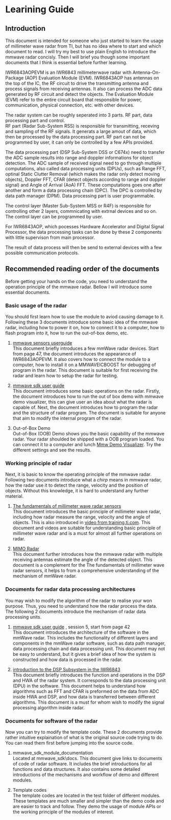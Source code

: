 # Learining Guide

## Introduction
This document is intended for someone who just started to learn the usage of millimeter wave radar from TI, but has no idea where to start and which document to read. I will try my best to use plain English to introduce the mmwave radar concisly. Then I will brief you though some important documents that I think is essential before further learning.  
  
IWR6843AOPEVM is an IWR6843 millimeterwave radar with Antenna-On-Package (AOP) Evaluation Module (EVM). IWR6843AOP has antennas on the top of the IC, the RF circuit to drive the transmitting antenna and process signals from receiving antennas. It also can process the ADC data generated by RF circuit and detect the objects. The Evaluation Module (EVM) refer to the entire circuit board that responsible for power, communication, physical connection, etc. with other devices.  
  
The radar system can be roughly seperated into 3 parts. RF part, data processing part and control.  
RF part (Radar Sub-System RSS) is responsible for transmitting, receving and sampling of the RF signals. It generats a large amout of data, which then be processed by the data processing part. RF part can not be programmed by user, it can only be controlled by a few APIs provided.  
  
The data processing part (DSP Sub-System DSS or C674x) need to transfer the ADC sample results into range and doppler informations for object detection. The ADC sample of received signal need to go through multiple computations, also called data processing units (DPUs), such as Range FFT, optinal Static Clutter Removal (which makes the radar only detect moving objects), Doppler FFT, CFAR (detect objects according to range and doppler signal) and Angle of Arrival (AoA) FFT. These computations goes one after another and form a data processing chain (DPC). The DPC is controlled by data path manager (DPM). Data processing part is user programmable.  
  
The control layer (Master Sub-System MSS or R4F) is responsible for controlling other 2 layers, commnicating with extrnal devices and so on. The control layer can be programmed by user.  

For IWR6843AOP, which pocesses Hardware Accelerator and Digital Signal Processor, the data processing tasks can be done by these 2 components with little supervison from main processor.

The result of data process will then be send to external devices with a few possible communication protocols.
  
## Recommended reading order of the documents  
Before getting your hands on the code, you need to understand the operation principle of the mmwave radar. Bellow I will introduce some essential documents.
  
### Basic usage of the radar  
You should first learn how to use the module to aviod causing damage to it. Following these 3 documents introduce some basic idea of the mmwave radar, including how to power it on, how to connect it to a computer, how to flash program into it, how to run the out-of-box demo, etc.  
1.	[mmwave sensors userguide](https://www.ti.com/lit/pdf/swru546)  
This document briefly introduces a few mmWave radar devices. Start from page 47, the document introduces the appearance of IWR6843AOPEVM. It also covers how to connect the module to a computer, how to install it on a MMWAVEICBOOST for debugging of program in the radar. This document is suitable for first receiving the radar and learn how to setup the radar for testing.  
  
2.	[mmwave sdk user guide](https://dr-download.ti.com/software-development/software-development-kit-sdk/MD-PIrUeCYr3X/03.05.00.04/mmwave_sdk_user_guide.pdf)  
This document introduces some basic operations on the radar. Firstly, the document introduces how to run the out of box demo with mmwave demo visualizer, this can give user an idea about what the radar is capable of. Next, the document introduces how to program the radar and the structure of radar program. The document is suitable for anyone that aim to modify the internal program of the radar.  

3. Out-of-Box Demo  
Out-of-Box (OOB) Demo shows you the basic capability of the mmwave radar. Your radar shoulded be shipped with a OOB program loaded. You can connect it to a computer and lunch [Mmw Demo Visualizer](https://dev.ti.com/gallery/view/mmwave/mmWave_Demo_Visualizer/ver/4.2.0/). Try the different settings and see the results.  
  
###	Working principle of radar  
Next, it is basic to know the operating principle of the mmwave radar. Following two documents introduce what a *chirp* means in mmwave radar, how the radar use it to detect the range, velocity and the position of objects. Without this knowledge, it is hard to understand any further material.  

1.	[The fundamentals of millimeter wave radar sensors](https://www.ti.com/lit/pdf/spyy005)  
This document introduces the basic principle of millimeter wave radar, including how radar measure the range, velocity and the angle of objects. This is also introduced in [video from training.ti.com](https://training.ti.com/intro-mmwave-sensing-fmcw-radars-module-1-range-estimation). This document and videos are suitable for understanding basic principle of millimeter wave radar and is a must for almost all further operations on radar.  
  
2.	[MIMO Radar](https://www.ti.com/lit/pdf/swra554)  
This document further introduces how the mmwave radar with multiple receiving antennas estimate the angle of the detected object. This document is a complement for the The fundamentals of millimeter wave radar sensors, it helps to from a comprehensive understanding of the mechanism of mmWave radar.
  
###	Documents for radar data processing architectures  
You may wish to modify the algorithm of the radar to realise your won purpose. Thus, you need to understand how the radar process the data. The following 2 documents introduce the mechanism of radar data processing units.
1.	[mmwave sdk user guide](https://dr-download.ti.com/software-development/software-development-kit-sdk/MD-PIrUeCYr3X/03.05.00.04/mmwave_sdk_user_guide.pdf) , session 5, start from page 42  
This document introduces the architecture of the software in the mmWave radar. This includes the functionality of different layers and components in the mmWave radar software, such as data path manager, data processing chain and data processing unit. This document may not be easy to understand, but it gives a brief idea of how the system is constructed and how data is processed in the radar.  
  
2.	[introduction to the DSP Subsystem in the IWR6843](https://www.ti.com/lit/pdf/swra621)  
This document briefly introduces the function and operations in the DSP and HWA of the radar system. It corresponds to the data processing unit (DPU) in the software. This document helps to understand how algorithms such as FFT and CFAR is preformed on the data from ADC inside HWA and DSP, and how data is transferred between different algorithms. This document is a must for whom wish to modify the signal processing algorithm inside radar.  
  
###	Documents for software of the radar  
Now you can try to modify the template code. These 2 documents provide rather intuitive explaination of what is the original source code trying to do. You can read them first before jumping into the source code.  
1. mmwave_sdk_module_documentation  
Located at mmwave_sdk<version>\docs. This document give links to documents of code of radar software. It includes the brief introductions for all functions and data structures. It also contains some detailed introductions of the mechanisms and workflow of demo and different modules.   
 
2. Template codes  
The template codes are located in the test folder of different modules. These templates are much smaller and simpler than the demo code and are easier to track and follow. They demo the usage of module APIs or the working principle of the modules of interest.


